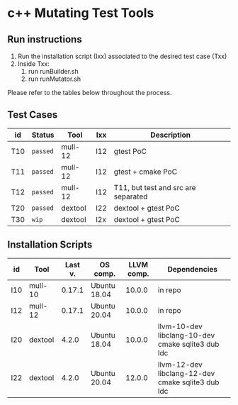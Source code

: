 # c++ Mutating Test Tools

## Run instructions
1. Run the installation script (Ixx) associated to the desired test case (Txx)
2. Inside Txx:
   1. run runBuilder.sh 
   2. run runMutator.sh

Please refer to the tables below throughout the process.

## Test Cases
id | Status | Tool | Ixx | Description 
--- | --- | --- | --- | --- 
T10 | `passed` | mull-12 | I12 | gtest PoC
T11 | `passed` | mull-12 | I12 | gtest + cmake PoC
T12 | `passed` | mull-12 | I12 | T11, but test and src are separated
T20 | `passed` | dextool | I22 | dextool + gtest PoC
T30 | `wip` | dextool | I2x | dextool + gtest PoC

## Installation Scripts
id | Tool | Last v. | OS comp. | LLVM comp. | Dependencies
--- | --- | --- | --- | --- | ---
I10 | mull-10 | 0.17.1 | Ubuntu 18.04 | 10.0.0 | in repo
I12 | mull-12 | 0.17.1 | Ubuntu 20.04 | 10.0.0 | in repo
I20 | dextool | 4.2.0 | Ubuntu 18.04 | 10.0.0 | llvm-10-dev libclang-10-dev cmake sqlite3 dub ldc
I22 | dextool | 4.2.0 | Ubuntu 20.04 | 12.0.0 | llvm-12-dev libclang-12-dev cmake sqlite3 dub ldc